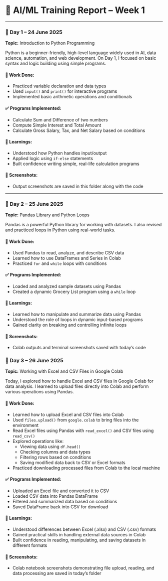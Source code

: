 # 📘 AI/ML Training Report – Week 1

---

### 📅 Day 1 – 24 June 2025  
**Topic:** Introduction to Python Programming

Python is a beginner-friendly, high-level language widely used in AI, data science, automation, and web development. On Day 1, I focused on basic syntax and logic building using simple programs.

#### 🔹 Work Done:
- Practiced variable declaration and data types
- Used `input()` and `print()` for interactive programs
- Implemented basic arithmetic operations and conditionals

#### ✅ Programs Implemented:
- Calculate Sum and Difference of two numbers  
- Compute Simple Interest and Total Amount  
- Calculate Gross Salary, Tax, and Net Salary based on conditions

#### 🧠 Learnings:
- Understood how Python handles input/output
- Applied logic using `if-else` statements
- Built confidence writing simple, real-life calculation programs

#### 📸 Screenshots:
- Output screenshots are saved in this folder along with the code

---

### 📅 Day 2 – 25 June 2025  
**Topic:** Pandas Library and Python Loops

Pandas is a powerful Python library for working with datasets. I also revised and practiced loops in Python using real-world tasks.

#### 🔹 Work Done:
- Used Pandas to read, analyze, and describe CSV data
- Learned how to use DataFrames and Series in Colab
- Practiced `for` and `while` loops with conditions

#### ✅ Programs Implemented:
- Loaded and analyzed sample datasets using Pandas  
- Created a dynamic Grocery List program using a `while` loop

#### 🧠 Learnings:
- Learned how to manipulate and summarize data using Pandas
- Understood the role of loops in dynamic input-based programs
- Gained clarity on breaking and controlling infinite loops

#### 📸 Screenshots:
- Colab outputs and terminal screenshots saved with today’s code

### 📅 Day 3 – 26 June 2025  
**Topic:** Working with Excel and CSV Files in Google Colab

Today, I explored how to handle Excel and CSV files in Google Colab for data analysis. I learned to upload files directly into Colab and perform various operations using Pandas.

#### 🔹 Work Done:
- Learned how to upload Excel and CSV files into Colab
- Used `files.upload()` from `google.colab` to bring files into the environment
- Read Excel files using Pandas with `read_excel()` and CSV files using `read_csv()`
- Explored operations like:
  - Viewing data using `df.head()`
  - Checking columns and data types
  - Filtering rows based on conditions
  - Saving modified data back to CSV or Excel formats
- Practiced downloading processed files from Colab to the local machine

#### ✅ Programs Implemented:
- Uploaded an Excel file and converted it to CSV  
- Loaded CSV data into Pandas DataFrame  
- Filtered and summarized data based on conditions  
- Saved DataFrame back into CSV for download

#### 🧠 Learnings:
- Understood differences between Excel (.xlsx) and CSV (.csv) formats
- Gained practical skills in handling external data sources in Colab
- Built confidence in reading, manipulating, and saving datasets in different formats

#### 📸 Screenshots:
- Colab notebook screenshots demonstrating file upload, reading, and data processing are saved in today’s folder











